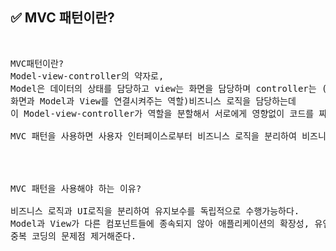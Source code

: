 ## ✅ MVC 패턴이란?
<br>

<div markdown="1">

<pre>MVC패턴이란? 
Model-view-controller의 약자로,
Model은 데이터의 상태를 담당하고 view는 화면을 담당하며 controller는 (사용자의 입력 처리와 흐름 제어 담당하고 
화면과 Model과 View를 연결시켜주는 역할)비즈니스 로직을 담당하는데
이 Model-view-controller가 역할을 분할해서 서로에게 영향없이 코드를 짜는 코드패턴을 MVC패턴이라고 한다. 

MVC 패턴을 사용하면 사용자 인터페이스로부터 비즈니스 로직을 분리하여 비즈니스 로직을 쉽게 고칠 수 있는 애플리케이션이 된다.
<br>
<br>
MVC 패턴을 사용해야 하는 이유?

비즈니스 로직과 UI로직을 분리하여 유지보수를 독립적으로 수행가능하다.
Model과 View가 다른 컴포넌트들에 종속되지 않아 애플리케이션의 확장성, 유연성에 유리하다. 
중복 코딩의 문제점 제거해준다.
</pre>
</div>

<br />
